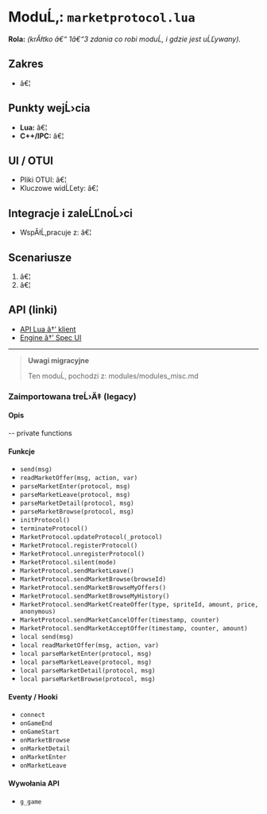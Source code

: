 ﻿# ModuĹ‚: `marketprotocol.lua`

**Rola:** *(krĂłtko â€“ 1â€“3 zdania co robi moduĹ‚ i gdzie jest uĹĽywany).*

## Zakres
- â€¦

## Punkty wejĹ›cia
- **Lua:** â€¦
- **C++/IPC:** â€¦

## UI / OTUI
- Pliki OTUI: â€¦
- Kluczowe widĹĽety: â€¦

## Integracje i zaleĹĽnoĹ›ci
- WspĂłĹ‚pracuje z: â€¦

## Scenariusze
1. â€¦
2. â€¦

## API (linki)
- [API Lua â†’ klient](../../api/lua/luafunctions_client.md)
- [Engine â†’ Spec UI](../../api/engine/otclient_v_8_specyfikacja_ui.md)

---

> **Uwagi migracyjne**
>
> Ten moduĹ‚ pochodzi z: modules/modules_misc.md

### Zaimportowana treĹ›Ä‡ (legacy)
#### Opis

-- private functions


#### Funkcje

- `send(msg)`
- `readMarketOffer(msg, action, var)`
- `parseMarketEnter(protocol, msg)`
- `parseMarketLeave(protocol, msg)`
- `parseMarketDetail(protocol, msg)`
- `parseMarketBrowse(protocol, msg)`
- `initProtocol()`
- `terminateProtocol()`
- `MarketProtocol.updateProtocol(_protocol)`
- `MarketProtocol.registerProtocol()`
- `MarketProtocol.unregisterProtocol()`
- `MarketProtocol.silent(mode)`
- `MarketProtocol.sendMarketLeave()`
- `MarketProtocol.sendMarketBrowse(browseId)`
- `MarketProtocol.sendMarketBrowseMyOffers()`
- `MarketProtocol.sendMarketBrowseMyHistory()`
- `MarketProtocol.sendMarketCreateOffer(type, spriteId, amount, price, anonymous)`
- `MarketProtocol.sendMarketCancelOffer(timestamp, counter)`
- `MarketProtocol.sendMarketAcceptOffer(timestamp, counter, amount)`
- `local send(msg)`
- `local readMarketOffer(msg, action, var)`
- `local parseMarketEnter(protocol, msg)`
- `local parseMarketLeave(protocol, msg)`
- `local parseMarketDetail(protocol, msg)`
- `local parseMarketBrowse(protocol, msg)`


#### Eventy / Hooki

- `connect`
- `onGameEnd`
- `onGameStart`
- `onMarketBrowse`
- `onMarketDetail`
- `onMarketEnter`
- `onMarketLeave`


#### Wywołania API

- `g_game`
